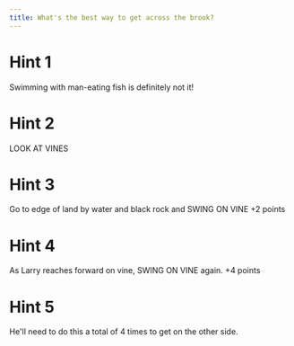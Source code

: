 ```yaml
---
title: What's the best way to get across the brook?
---
```

# Hint 1
Swimming with man-eating fish is definitely not it!

# Hint 2
LOOK AT VINES

# Hint 3
Go to edge of land by water and black rock and SWING ON VINE  +2 points

# Hint 4
As Larry reaches forward on vine, SWING ON VINE again.        +4 points

# Hint 5
He'll need to do this a total of 4 times to get on the other side.

